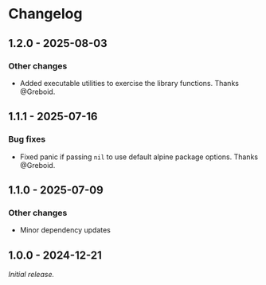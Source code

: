 # Changelog

## 1.2.0 - 2025-08-03

### Other changes

- Added executable utilities to exercise the library functions.
  Thanks @Greboid.

## 1.1.1 - 2025-07-16

### Bug fixes 

- Fixed panic if passing `nil` to use default alpine package options.
  Thanks @Greboid.

## 1.1.0 - 2025-07-09

### Other changes

- Minor dependency updates

## 1.0.0 - 2024-12-21

_Initial release._
